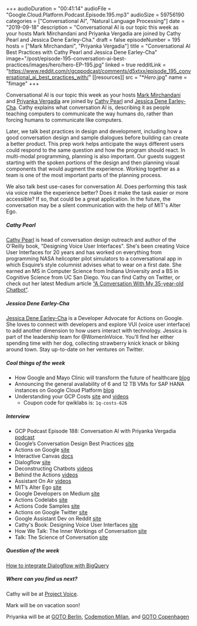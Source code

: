 +++
audioDuration = "00:41:14"
audioFile = "Google.Cloud.Platform.Podcast.Episode.195.mp3"
audioSize = 59756190
categories = ["Conversational AI", "Natural Language Processing"]
date = "2019-09-18"
description = "Conversational AI is our topic this week as your hosts Mark Mirchandani and Priyanka Vergadia are joined by Cathy Pearl and Jessica Dene Earley-Cha."
draft = false
episodeNumber = 195
hosts = ["Mark Mirchandani", "Priyanka Vergadia"]
title = "Conversational AI Best Practices with Cathy Pearl and Jessica Dene Earley-Cha"
image="/post/episode-195-conversation-ai-best-practices/images/hero/hero-EP-195.jpg"
linked = true
redditLink = "https://www.reddit.com/r/gcppodcast/comments/d5xtxx/episode_195_conversational_ai_best_practices_with/"
[[resources]]
  src = "**Hero*.jpg"
  name = "fimage"
+++

Conversational AI is our topic this week as your hosts [Mark Mirchandani](https://twitter.com/markmirch) and [Priyanka Vergadia](https://twitter.com/pvergadia) are joined by [Cathy Pearl](https://twitter.com/cpearl42) and [Jessica Dene Earley-Cha](https://twitter.com/chatasweetie). Cathy explains what conversation AI is, describing it as people teaching computers to communicate the way humans do, rather than forcing humans to communicate like computers. 

Later, we talk best practices in design and development, including how a good conversation design and sample dialogues before building can create a better product. This prep work helps anticipate the ways different users could respond to the same question and how the program should react. In multi-modal programming, planning is also important. Our guests suggest starting with the spoken portions of the design and then planning visual components that would augment the experience. Working together as a team is one of the most important parts of the planning process.

We also talk best use-cases for conversation AI. Does performing this task via voice make the experience better? Does it make the task easier or more accessible? If so, that could be a great application. In the future, the conversation may be a silent communication with the help of MIT's Alter Ego.

<!--more-->

##### Cathy Pearl

[Cathy Pearl](https://twitter.com/cpearl42) is head of conversation design outreach and author of the O'Reilly book, "Designing Voice User Interfaces". She's been creating Voice User Interfaces for 20 years and has worked on everything from programming NASA helicopter pilot simulators to a conversational app in which Esquire’s style columnist advises what to wear on a first date. She earned an MS in Computer Science from Indiana University and a BS in Cognitive Science from UC San Diego.  You can find Cathy on Twitter, or check out her latest Medium article [“A Conversation With My 35-year-old Chatbot”](https://chatbotslife.com/a-conversation-with-my-35-year-old-chatbot-part-1-21f0b3ecfcc).

##### Jessica Dene Earley-Cha

[Jessica Dene Earley-Cha](https://twitter.com/chatasweetie) is a Developer Advocate for Actions on Google. She loves to connect with developers and explore VUI (voice user interface) to add another dimension to how users interact with technology. Jessica is part of the leadership team for @WomenInVoice. You’ll find her either spending time with her dog, collecting strawberry knick knack or biking around town. Stay up-to-date on her ventures on Twitter.

##### Cool things of the week

* How Google and Mayo Clinic will transform the future of healthcare [blog](https://cloud.google.com/blog/topics/customers/how-google-and-mayo-clinic-will-transform-the-future-of-healthcare)
* Announcing the general availability of 6 and 12 TB VMs for SAP HANA instances on Google Cloud Platform [blog](https://cloud.google.com/blog/products/sap-google-cloud/announcing-the-general-availability-of-6-and-12tb-vms-for-sap-hana-instances-on-gcp)
* Understanding your GCP Costs [site](https://www.qwiklabs.com/quests/90) and [videos](https://www.youtube.com/playlist?list=PLIivdWyY5sqKJx6FwJMRcsnFIkkNFtsX9)
     * Coupon code for qwiklabs is: `1q-costs-626`

##### Interview

* GCP Podcast Episode 188: Conversation AI with Priyanka Vergadia [podcast](https://www.gcppodcast.com/post/episode-188-conversation-ai-with-priyanka-vergadia/)
* Google’s Conversation Design Best Practices [site](https://designguidelines.withgoogle.com/conversation/)
* Actions on Google [site](https://developers.google.com/actions/)
* Interactive Canvas [docs](https://developers.google.com/actions/interactivecanvas/)
* Dialogflow [site](https://dialogflow.com)
* Deconstructing Chatbots [videos](https://www.youtube.com/playlist?list=PLIivdWyY5sqK5SM34zbkitWLOV-b3V40B)
* Behind the Actions [videos](https://www.youtube.com/playlist?list=PLOU2XLYxmsIKP4Hh9gQO54naZ8V7mDEQi)
* Assistant On Air [videos](https://www.youtube.com/playlist?list=PLOU2XLYxmsILU6mHf5ERbUBpvKX6GL4rn)
* MIT’s Alter Ego [site](https://www.media.mit.edu/projects/alterego/overview/)
* Google Developers on Medium [site](https://medium.com/google-developers)
* Actions Codelabs [site](https://codelabs.developers.google.com/?cat=Assistant)
* Actions Code Samples [site](https://github.com/actions-on-google)
* Actions on Google Twitter [site](https://twitter.com/ActionsOnGoogle)
* Google Assistant Dev on Reddit [site](https://www.reddit.com/r/GoogleAssistantDev/)
* Cathy's Book: Designing Voice User Interfaces [site](https://www.amazon.com/Designing-Voice-User-Interfaces-Conversational/dp/1491955414/)
* How We Talk: The Inner Workings of Conversation [site](https://www.amazon.com/How-We-Talk-Workings-Conversation/dp/0465059945)
* Talk: The Science of Conversation [site](https://www.amazon.com/Talk-The-Science-of-Conversation/dp/1472140842/)

##### Question of the week

[How to integrate Dialogflow with BigQuery](https://medium.com/google-cloud/deconstructing-chatbots-how-to-integrate-dialogflow-with-bigquery-267b68f4e795)

##### Where can you find us next?

Cathy will be at [Project Voice](https://www.projectvoice.ai).

Mark will be on vacation soon!

Priyanka will be at [GOTO Berlin](https://gotober.com), [Codemotion Milan](https://events.codemotion.com/conferences/milan/2019/), and [GOTO Copenhagen](https://gotocph.com)